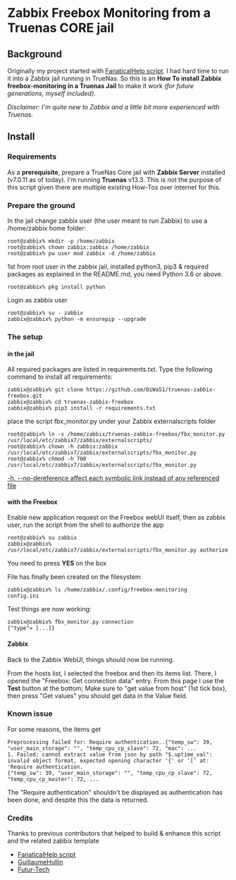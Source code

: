 Zabbix Freebox Monitoring from a Truenas CORE jail
==================================================

Background
----------

Originally my project started with [FanaticalHelp script](https://github.com/FanaticalHelp/freebox-monitoring). I had hard time to run it into a Zabbix jail running in TrueNas. So this is an **How To install Zabbix freebox-monitoring in a Truenas Jail** to make it work _(for future generations, myself included)_.

_Disclaimer: I'm quite new to Zabbix and a little bit more experienced with Truenas._

Install
-------

### Requirements

As a **prerequisite**, prepare a TrueNas Core jail with **Zabbix Server** installed (v7.0.11 as of today).  I'm running **Truenas** v13.3. This is not the purpose of this script given there are multiple existing How-Tos over internet for this.

### Prepare the ground
In the jail change zabbix user (the user meant to run Zabbix) to use a /home/zabbix home folder:

```
root@zabbix% mkdir -p /home/zabbix
root@zabbix% chown zabbix:zabbix /home/zabbix
root@zabbix% pw user mod zabbix -d /home/zabbix
```

1st from root user in the zabbix jail, installed python3, pip3 & required packages as explained in the README.md, you need Python 3.6 or above.
```
root@zabbix% pkg install python
```
Login as zabbix user
```
root@zabbix% su - zabbix
zabbix@zabbix% python -m ensurepip --upgrade
```

### The setup
#### in the jail
All required packages are listed in requirements.txt. Type the following command to install all requirements:
```
zabbix@zabbix% git clone https://github.com/DiWa51/truenas-zabbix-freebox.git
zabbix@zabbix% cd truenas-zabbix-freebox
zabbix@zabbix% pip3 install -r requirements.txt
```

place the script fbx_monitor.py under your Zabbix externalscripts folder

```
root@zabbix% ln -s /home/zabbix/truenas-zabbix-freebox/fbx_monitor.py /usr/local/etc/zabbix7/zabbix/externalscripts/
root@zabbix% chown -h zabbix:zabbix /usr/local/etc/zabbix7/zabbix/externalscripts/fbx_monitor.py
root@zabbix% chmod -h 700 /usr/local/etc/zabbix7/zabbix/externalscripts/fbx_monitor.py
```
[-h, --no-dereference affect each symbolic link instead of any referenced file](https://unix.stackexchange.com/a/218559)

#### with the Freebox
Enable new application request on the Freebox webUI itself, then as zabbix user, run the script from the shell to authorize the app
```
root@zabbix% su zabbix
zabbix@zabbix% /usr/local/etc/zabbix7/zabbix/externalscripts/fbx_monitor.py authorize
```
You need to press **YES** on the box

File has finally been created on the filesystem

```
zabbix@zabbix% ls /home/zabbix/.config/freebox-monitoring
config.ini
 ```

Test things are now working:

```
zabbix@zabbix% fbx_monitor.py connection
{"type"= [...]}
```
#### Zabbix
Back to the Zabbix WebUI, things should now be running.

From the hosts list, I selected the freebox and then its items list.
There, I opened the "Freebox: Get connection data" entry.
From this page I use the **Test** button at the bottom; Make sure to "get value from host" (1st tick box), then press "Get values" you should get data in the Value field.

### Known issue

For some reasons, the items get
```
Preprocessing failed for: Require authentication..{"temp_sw": 39, "user_main_storage": "", "temp_cpu_cp_slave": 72, "mac": ...
1. Failed: cannot extract value from json by path "$.uptime_val": invalid object format, expected opening character '{' or '[' at: 'Require authentication.
{"temp_sw": 39, "user_main_storage": "", "temp_cpu_cp_slave": 72, "temp_cpu_cp_master": 72, ...
```
The "Require authentication" shouldn't be displayed as authentication has been done, and despite this the data is returned.

### Credits
Thanks to previous contributors that helped to build & enhance this script and the related zabbix template
* [FanaticalHelp script](https://github.com/FanaticalHelp/freebox-monitoring)
* [GuillaumeHullin](https://github.com/GuillaumeHullin/freebox-monitoring)
* [Futur-Tech](https://github.com/Futur-Tech/futur-tech-zabbix-freebox)

